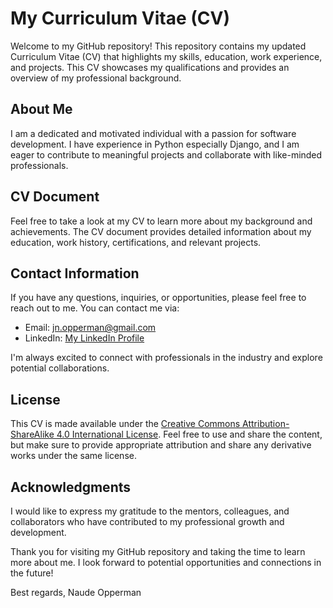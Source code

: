 # My Curriculum Vitae (CV)

Welcome to my GitHub repository! This repository contains my updated Curriculum Vitae (CV) that highlights my skills, education, work experience, and projects. This CV showcases my qualifications and provides an overview of my professional background.

## About Me

I am a dedicated and motivated individual with a passion for software development. I have experience in Python especially Django, and I am eager to contribute to meaningful projects and collaborate with like-minded professionals.

## CV Document

Feel free to take a look at my CV to learn more about my background and achievements. The CV document provides detailed information about my education, work history, certifications, and relevant projects.

## Contact Information

If you have any questions, inquiries, or opportunities, please feel free to reach out to me. You can contact me via:

- Email: [jn.opperman@gmail.com](mailto:jn.opperman@gmail.com)
- LinkedIn: [My LinkedIn Profile](www.linkedin.com/in/naude-opperman-b302a5140)

I'm always excited to connect with professionals in the industry and explore potential collaborations.

## License

This CV is made available under the [Creative Commons Attribution-ShareAlike 4.0 International License](https://creativecommons.org/licenses/by-sa/4.0/). Feel free to use and share the content, but make sure to provide appropriate attribution and share any derivative works under the same license.

## Acknowledgments

I would like to express my gratitude to the mentors, colleagues, and collaborators who have contributed to my professional growth and development.

Thank you for visiting my GitHub repository and taking the time to learn more about me. I look forward to potential opportunities and connections in the future!

Best regards,
Naude Opperman
